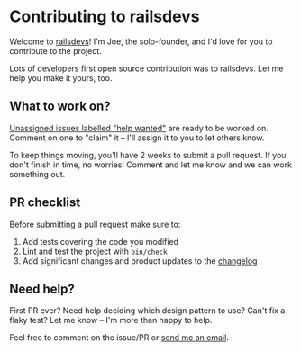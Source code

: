 # Contributing to railsdevs

Welcome to [railsdevs](https://railsdevs.com)! I'm Joe, the solo-founder, and I'd love for you to contribute to the project.

Lots of developers first open source contribution was to railsdevs. Let me help you make it yours, too.

## What to work on?

[Unassigned issues labelled "help wanted"](https://github.com/joemasilotti/railsdevs.com/issues?q=is%3Aissue+is%3Aopen+no%3Aassignee+label%3A%22help+wanted%22) are ready to be worked on. Comment on one to "claim" it – I'll assign it to you to let others know.

To keep things moving, you'll have 2 weeks to submit a pull request. If you don't finish in time, no worries! Comment and let me know and we can work something out.

## PR checklist

Before submitting a pull request make sure to:

1. Add tests covering the code you modified
1. Lint and test the project with `bin/check`
1. Add significant changes and product updates to the [changelog](CHANGELOG.md)

## Need help?

First PR ever? Need help deciding which design pattern to use? Can't fix a flaky test? Let me know – I'm more than happy to help.

Feel free to comment on the issue/PR or [send me an email](mailto:joe@masilotti.com).
